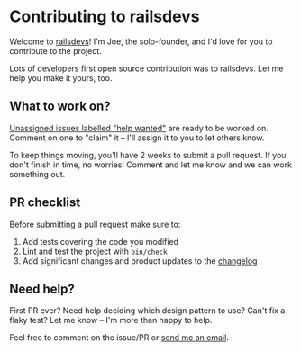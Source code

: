 # Contributing to railsdevs

Welcome to [railsdevs](https://railsdevs.com)! I'm Joe, the solo-founder, and I'd love for you to contribute to the project.

Lots of developers first open source contribution was to railsdevs. Let me help you make it yours, too.

## What to work on?

[Unassigned issues labelled "help wanted"](https://github.com/joemasilotti/railsdevs.com/issues?q=is%3Aissue+is%3Aopen+no%3Aassignee+label%3A%22help+wanted%22) are ready to be worked on. Comment on one to "claim" it – I'll assign it to you to let others know.

To keep things moving, you'll have 2 weeks to submit a pull request. If you don't finish in time, no worries! Comment and let me know and we can work something out.

## PR checklist

Before submitting a pull request make sure to:

1. Add tests covering the code you modified
1. Lint and test the project with `bin/check`
1. Add significant changes and product updates to the [changelog](CHANGELOG.md)

## Need help?

First PR ever? Need help deciding which design pattern to use? Can't fix a flaky test? Let me know – I'm more than happy to help.

Feel free to comment on the issue/PR or [send me an email](mailto:joe@masilotti.com).
